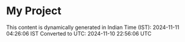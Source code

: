 # My Project

This content is dynamically generated in Indian Time (IST): 2024-11-11 04:26:06 IST
Converted to UTC: 2024-11-10 22:56:06 UTC
